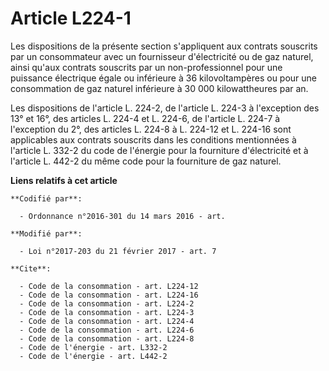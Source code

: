 # Article L224-1

Les dispositions de la présente section s'appliquent aux contrats souscrits par un consommateur avec un fournisseur
d'électricité ou de gaz naturel, ainsi qu'aux contrats souscrits par un non-professionnel pour une puissance électrique égale
ou inférieure à 36 kilovoltampères ou pour une consommation de gaz naturel inférieure à 30 000 kilowattheures par an. 

Les dispositions de l'article L. 224-2, de l'article L. 224-3 à l'exception des 13° et 16°, des articles L. 224-4 et L.
224-6, de l'article L. 224-7 à l'exception du 2°, des articles L. 224-8 à L. 224-12 et L. 224-16 sont applicables aux
contrats souscrits dans les conditions mentionnées à l'article L. 332-2 du code de l'énergie pour la fourniture d'électricité
et à l'article L. 442-2 du même code pour la fourniture de gaz naturel.

**Liens relatifs à cet article**

	**Codifié par**:

	  - Ordonnance n°2016-301 du 14 mars 2016 - art.

	**Modifié par**:

	  - Loi n°2017-203 du 21 février 2017 - art. 7

	**Cite**:

	  - Code de la consommation - art. L224-12
	  - Code de la consommation - art. L224-16
	  - Code de la consommation - art. L224-2
	  - Code de la consommation - art. L224-3
	  - Code de la consommation - art. L224-4
	  - Code de la consommation - art. L224-6
	  - Code de la consommation - art. L224-8
	  - Code de l'énergie - art. L332-2
	  - Code de l'énergie - art. L442-2
